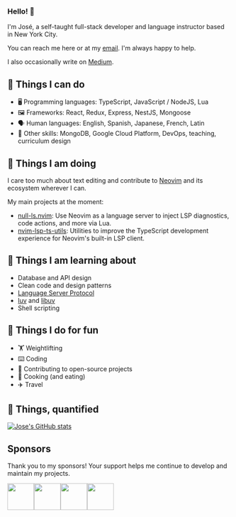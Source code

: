### Hello! 👋

I'm José, a self-taught full-stack developer and language instructor based in New York City.

You can reach me here or at my [email](mailto:j.alvarez11@icloud.com). I'm always happy to help.

I also occasionally write on [Medium](https://jose-elias-alvarez.medium.com).

## 🔧 Things I can do

- 🖥️ Programming languages: TypeScript, JavaScript / NodeJS, Lua
- 🖼️ Frameworks: React, Redux, Express, NestJS, Mongoose
- 🗣️ Human languages: English, Spanish, Japanese, French, Latin
- 🤹 Other skills: MongoDB, Google Cloud Platform, DevOps, teaching, curriculum design

## 💼 Things I am doing

I care too much about text editing and contribute to [Neovim](https://github.com/neovim/neovim) and its ecosystem wherever I can.

My main projects at the moment:

- [null-ls.nvim](https://github.com/jose-elias-alvarez/null-ls.nvim): Use Neovim as a language server to inject LSP diagnostics, code actions, and more via Lua.
- [nvim-lsp-ts-utils](https://github.com/jose-elias-alvarez/nvim-lsp-ts-utils): Utilities to improve the TypeScript development experience for Neovim's built-in LSP client.

## 📖 Things I am learning about

- Database and API design
- Clean code and design patterns
- [Language Server Protocol](https://microsoft.github.io/language-server-protocol)
- [luv](https://github.com/luvit/luv) and [libuv](https://github.com/libuv/libuv)
- Shell scripting

## 💪 Things I do for fun

- 🏋 Weightlifting
- ⌨️ Coding
- 🤼 Contributing to open-source projects
- 🍳 Cooking (and eating)
- ✈️ Travel

## 🧮 Things, quantified

[![Jose's GitHub stats](https://github-readme-stats.vercel.app/api?username=jose-elias-alvarez&show_icons=true&count_private=true)](https://github.com/jose-elias-alvarez)

## Sponsors

Thank you to my sponsors! Your support helps me continue to develop and maintain
my projects.

<!-- sponsors --><a href="https://github.com/yutkat"><img src="https://github.com/yutkat.png" width="60px" alt="" /></a><a href="https://github.com/da-moon"><img src="https://github.com/da-moon.png" width="60px" alt="" /></a><a href="https://github.com/hituzi-no-sippo"><img src="https://github.com/hituzi-no-sippo.png" width="60px" alt="" /></a><a href="https://github.com/Everduin94"><img src="https://github.com/Everduin94.png" width="60px" alt="" /></a><!-- sponsors -->
